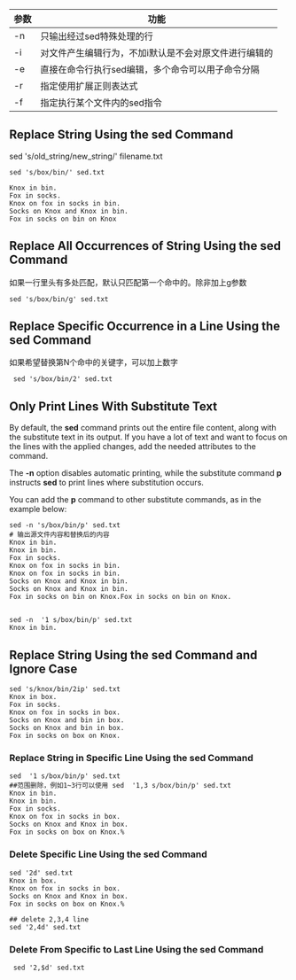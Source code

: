 | 参数 | 功能                                                  |
| ---- | ----------------------------------------------------- |
| -n   | 只输出经过sed特殊处理的行                             |
| -i   | 对文件产生编辑行为，不加i默认是不会对原文件进行编辑的 |
| -e   | 直接在命令行执行sed编辑，多个命令可以用子命令分隔     |
| -r   | 指定使用扩展正则表达式                                |
| -f   | 指定执行某个文件内的sed指令                           |





## Replace String Using the sed Command

sed 's/old_string/new_string/' filename.txt

```
sed 's/box/bin/' sed.txt

Knox in bin.
Fox in socks.
Knox on fox in socks in bin.
Socks on Knox and Knox in bin.
Fox in socks on bin on Knox
```

## Replace All Occurrences of String Using the sed Command

如果一行里头有多处匹配，默认只匹配第一个命中的。除非加上g参数

```
sed 's/box/bin/g' sed.txt
```

## Replace Specific Occurrence in a Line Using the sed Command

如果希望替换第N个命中的关键字，可以加上数字



```
 sed 's/box/bin/2' sed.txt
```



## Only Print Lines With Substitute Text

By default, the **sed** command prints out the entire file content, along with the substitute text in its output. If you have a lot of text and want to focus on the lines with the applied changes, add the needed attributes to the command.



The **-n** option disables automatic printing, while the substitute command **p** instructs **sed** to print lines where substitution occurs.

You can add the **p** command to other substitute commands, as in the example below:

```
sed -n 's/box/bin/p' sed.txt
# 输出源文件内容和替换后的内容
Knox in bin.
Knox in bin.
Fox in socks.
Knox on fox in socks in bin.
Knox on fox in socks in bin.
Socks on Knox and Knox in bin.
Socks on Knox and Knox in bin.
Fox in socks on bin on Knox.Fox in socks on bin on Knox.


sed -n  '1 s/box/bin/p' sed.txt
Knox in bin.
```



## Replace String Using the sed Command and Ignore Case

```
sed 's/knox/bin/2ip' sed.txt
Knox in box.
Fox in socks.
Knox on fox in socks in box.
Socks on Knox and bin in box.
Socks on Knox and bin in box.
Fox in socks on box on Knox.
```



### Replace String in Specific Line Using the sed Command

```
sed  '1 s/box/bin/p' sed.txt
##范围删除，例如1~3行可以使用 sed  '1,3 s/box/bin/p' sed.txt
Knox in bin.
Knox in bin.
Fox in socks.
Knox on fox in socks in box.
Socks on Knox and Knox in box.
Fox in socks on box on Knox.%
```

### Delete Specific Line Using the sed Command

```
sed '2d' sed.txt
Knox in box.
Knox on fox in socks in box.
Socks on Knox and Knox in box.
Fox in socks on box on Knox.%

## delete 2,3,4 line
sed '2,4d' sed.txt

```



### Delete From Specific to Last Line Using the sed Command

```
 sed '2,$d' sed.txt
```

